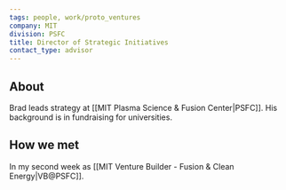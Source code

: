 ```yaml
---
tags: people, work/proto_ventures
company: MIT
division: PSFC
title: Director of Strategic Initiatives
contact_type: advisor
---
```

## About
Brad leads strategy at [[MIT Plasma Science & Fusion Center|PSFC]]. His background is in fundraising for universities.

## How we met
In my second week as [[MIT Venture Builder - Fusion & Clean Energy|VB@PSFC]].
